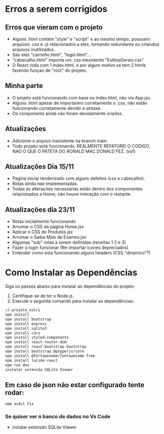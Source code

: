 # Erros a serem corrigidos

## Erros que vieram com o projeto
- Alguns .html contém "style" e "script" e ao mesmo tempo, possuem arquivos .css e .js relacionados a eles, tornando redundante ou criandoa arquivos inutilizados.
- São eles "carrinho.html", "login.html"...
- "cabecalho.html" importa um .css inexistente "EstilosGerais.css".
- O React roda com 1 index.html, e por algum motivo se tem 2 htmls fazendo funçao de "root" do projeto.

## Minha parte
- O projeto está funcionando com base no index.html, não via App.jsx.
- Alguns .html apesar de importarem corretamente o .css, não estão funcionando corretamente devido a sintaxe.
- Os components ainda não foram devidamente criados.

## Atualizações
- Adicionei o arquivo inexistente na branch main.
- Todo projeto está funcionando, REALMENTE REFATOREI O CODIGO, NAO O QUE O PATETA DO RONALD MAC DONALD FEZ. (vsf)

## Atualizações Dia 15/11
- Pagina inicial renderizado com alguns defeitos (css e cabeçalho).
- Rotas ainda nao implementadas.
- Todas as alterações necessarias estão dentro dos componentes relacionados a Home, não houve interação com o restante. 

## Atualizações dia 23/11
- Rotas inicialmente funcionando
- Arrumar o CSS da pagina Home.jsx
- Aplicar o CSS de Produtos.jsx
- Arrumar o Saiba Mais de Exames.jsx
- Algumas "sub" rotas a serem definidas (receitas 1 2 e 3)
- Fazer o login funcionar (Re-importar icones depreciados)
- Entender como esta funcionando alguns headers (CSS "dinamico"?)

# Como Instalar as Dependências

Siga os passos abaixo para instalar as dependências do projeto:

1. Certifique-se de ter o Node.js.
2. Execute o seguinte comando para instalar as dependências:

```bash
cd projeto_nutri
npm install
npm install bootstrap
npm install express
npm install sqlite3
npm install cors
npm install styled-components
npm install react-router-dom
npm install react-bootstrap bootstrap
npm install bootstrap @popperjs/core
npm install @fortawesome/fontawesome-free
npm install lucide-react
npm run dev
instalar extensão SQLite Viewer

```

## Em caso de json não estar configurado tente rodar:

```bash
npm audit fix

```
### Se quiser ver o banco de dados no Vs Code
- instalar extensão SQLite Viewer